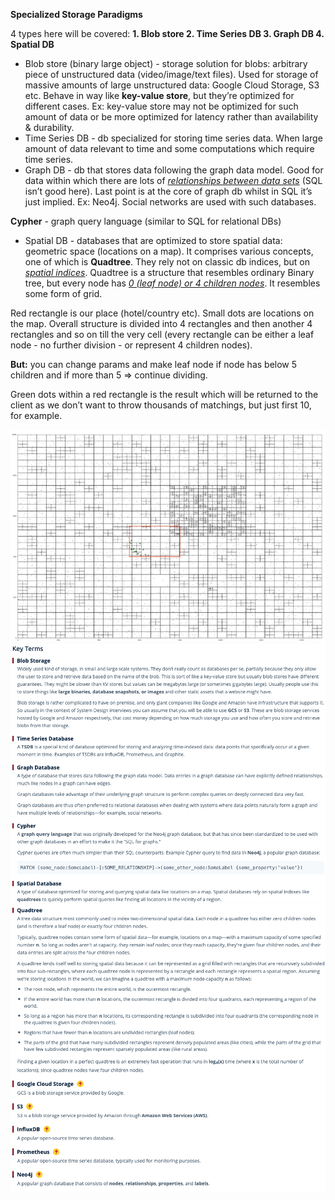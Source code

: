 **Specialized Storage Paradigms**


4 types here will be covered: **1. Blob store 2. Time Series DB 3. Graph DB 4. Spatial DB**

- Blob store (binary large object) - storage solution for blobs: arbitrary piece of unstructured data (video/image/text files). Used for storage of massive amounts of large unstructured data: Google Cloud Storage, S3 etc. Behave in way like **key-value store**, but they’re optimized for different cases. Ex: key-value store may not be optimized for such amount of data or be more optimized for latency rather than availability & durability. <br>
- Time Series DB - db specialized for storing time series data. When large amount of data relevant to time and some computations which require time series. <br>
- Graph DB - db that stores data following the graph data model. Good for data within which there are lots of <ins><i>relationships between data sets</i></ins> (SQL isn’t good here). Last point is at the core of graph db whilst in SQL it’s just implied. Ex: Neo4j. Social networks are used with such databases. <br>

**Cypher** - graph query language (similar to SQL for relational DBs)

- Spatial DB - databases that are optimized to store spatial data: geometric space (locations on a map). It comprises various concepts, one of which is **Quadtree**. They rely not on classic db indices, but on <ins><i>spatial indices</i></ins>. Quadtree is a structure that resembles ordinary Binary tree, but every node has  <ins><i>0 (leaf node) or 4 children nodes</i></ins>. It resembles some form of grid.

Red rectangle is our place (hotel/country etc). Small dots are locations on the map. Overall structure is divided into 4 rectangles and then another 4 rectangles and so on till the very cell (every rectangle can be either a leaf node - no further division - or represent 4 children nodes). 

**But:** you can change params and make leaf node if node has below 5 children and if more than 5 => continue dividing.

Green dots within a red rectangle is the result which will be returned to the client as we don’t want to throw thousands of matchings, but just first 10, for example.

![Alt text](ImageRepo/Specialized_Storage_Paradigms_first.png?raw=true)
![Alt text](ImageRepo/Specialized_Storage_Paradigms_second.png?raw=true)
![Alt text](ImageRepo/Specialized_Storage_Paradigms_third.png?raw=true)
